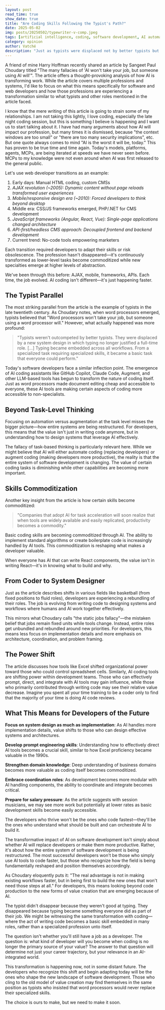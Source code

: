 ```yaml
---
layout: post
read_time: true
show_date: true
title: "Are Coding Skills Following the Typist's Path?"
date: 2025-05-02
img: posts/20250502/typewriter-v-comp.jpeg
tags: [artificial intelligence, coding, software development, AI automation, career evolution, future of work]
category: opinion
author: Vatché
description: "Just as typists were displaced not by better typists but by systems that made typing a basic skill, coding may be following a similar transformation. Here's what developers need to know."
---
```


A friend of mine Harry Hoffman recently shared an article by Sangeet Paul Choudary titled "The many fallacies of 'AI won't take your job, but someone using AI will'". The article offers a thought-provoking analysis of how AI is transforming work. While the article covers multiple professions and systems, I'd like to focus on what this means specifically for software and web developers and how those professions are experiencing a transformation similar to what typists and other roles mentioned in the article faced.

I know that the mere writing of this article is going to strain some of my relationships. I am not taking this lightly, I love coding, especially the late night coding session, but this is something I believe is happening and I want us to start talking about it. I have had many arguments about how AI will impact our profession, but many times it is dismissed, because "the context windows are too small" or "there are too many security implications", etc. But one quote always comes to mind "AI is the worst it will be, today." This has proven to be true time and time again. Today's models, platforms, agents, MCPs, are being iterated at speeds we have never seen before. MCPs to my knowledge were not even around when AI was first released to the general public.

Let's use web developer transitions as an example:

1. Early days: Manual HTML coding, custom CMSs
2. *AJAX revolution (~2005): Dynamic content without page reloads transformed user experiences*
3. *Mobile/responsive design era (~2010): Forced developers to think beyond desktop*
4. Middle era: CSS/JS frameworks emerged, PHP/.NET for CMS development
5. *JavaScript frameworks (Angular, React, Vue): Single-page applications changed architecture*
6. *API-first/headless CMS approach: Decoupled frontend and backend development*
7. Current trend: No-code tools empowering marketers

Each transition required developers to adapt their skills or risk obsolescence. The profession hasn't disappeared—it's continuously transformed as lower-level tasks become commoditized while new specialties emerge at higher levels of abstraction.

<tweet>We've been through this before: AJAX, mobile, frameworks, APIs. Each time, the job evolved. AI coding isn't different—it's just happening faster.</tweet>

## The Typist Parallel

The most striking parallel from the article is the example of typists in the late twentieth century. As Choudary notes, when word processors emerged, typists believed that "Word processors won't take your job, but someone using a word processor will." However, what actually happened was more profound:

> "Typists weren't outcompeted by better typists. They were displaced by a new system design in which typing no longer justified a full-time role. […] Typing became embedded across all workflows. From a specialized task requiring specialized skills, it became a basic task that everyone could perform."

Today's software developers face a similar inflection point. The emergence of AI coding assistants like GitHub Copilot, Claude Code, Augment, and other LLM-based tools has begun to transform the nature of coding itself. Just as word processors made document editing cheap and accessible to everyone, these AI tools are making certain aspects of coding more accessible to non-specialists.

## Beyond Task-Level Thinking

Focusing on automation versus augmentation at the task level misses the bigger picture—how entire systems are being restructured. For developers, this means that the value isn't just in writing code anymore, but in understanding how to design systems that leverage AI effectively.

The fallacy of task-based thinking is particularly relevant here. While we might believe that AI will either automate coding (replacing developers) or augment coding (making developers more productive), the reality is that the entire system of software development is changing. The value of certain coding tasks is diminishing while other capabilities are becoming more important.

## Skills Commoditization

Another key insight from the article is how certain skills become commoditized:

> "Companies that adopt AI for task acceleration will soon realize that when tools are widely available and easily replicated, productivity becomes a commodity."

Basic coding skills are becoming commoditized through AI. The ability to implement standard algorithms or create boilerplate code is increasingly handled by AI tools. This commoditization is reshaping what makes a developer valuable.

<tweet>When everyone has AI that can write React components, the value isn't in writing React—it's in knowing what to build and why.</tweet>

## From Coder to System Designer

Just as the article describes shifts in various fields like basketball (from fixed positions to fluid roles), developers are experiencing a rebundling of their roles. The job is evolving from writing code to designing systems and workflows where humans and AI work together effectively.

This mirrors what Choudary calls "the static jobs fallacy"—the mistaken belief that jobs remain fixed units while tools change. Instead, entire roles get unbundled and rebundled around new priorities. For developers, this means less focus on implementation details and more emphasis on architecture, coordination, and problem framing.

## The Power Shift

The article discusses how tools like Excel shifted organizational power toward those who could control spreadsheet cells. Similarly, AI coding tools are shifting power within development teams. Those who can effectively prompt, direct, and integrate with AI tools may gain influence, while those who primarily contributed through writing code may see their relative value decrease. Imagine you spent all your time training to be a coder only to find that the majority of your time is doing AI code reviews.

## What This Means for Developers of the Future

**Focus on system design as much as implementation**: As AI handles more implementation details, value shifts to those who can design effective systems and architectures.

**Develop prompt engineering skills**: Understanding how to effectively direct AI tools becomes a crucial skill, similar to how Excel proficiency became valuable in the 1990s.

**Strengthen domain knowledge**: Deep understanding of business domains becomes more valuable as coding itself becomes commoditized.

**Embrace coordination roles**: As development becomes more modular with AI handling components, the ability to coordinate and integrate becomes critical.

**Prepare for salary pressure**: As the article suggests with session musicians, we may see more work but potentially at lower rates as basic development skills become easily accessible.

<tweet>The developers who thrive won't be the ones who code fastest—they'll be the ones who understand what should be built and can orchestrate AI to build it.</tweet>

The transformative impact of AI on software development isn't simply about whether AI will replace developers or make them more productive. Rather, it's about how the entire system of software development is being restructured. The most successful developers won't be those who simply use AI tools to code faster, but those who recognize how the field is being fundamentally reshaped and position themselves accordingly.

As Choudary eloquently puts it: "The real advantage is not in making existing workflows faster, but in being first to build the new ones that won't need those steps at all." For developers, this means looking beyond code production to the new forms of value creation that are emerging because of AI.

The typist didn't disappear because they weren't good at typing. They disappeared because typing became something everyone did as part of their job. We might be witnessing the same transformation with coding—where the act of writing code becomes a basic skill embedded in many roles, rather than a specialized profession unto itself.

The question isn't whether you'll still have a job as a developer. The question is: what kind of developer will you become when coding is no longer the primary source of your value? The answer to that question will determine not just your career trajectory, but your relevance in an AI-integrated world.

This transformation is happening now, not in some distant future. The developers who recognize this shift and begin adapting today will be the ones who shape the new landscape of software development. Those who cling to the old model of value creation may find themselves in the same position as typists who insisted that word processors would never replace their specialized skills.

The choice is ours to make, but we need to make it soon.